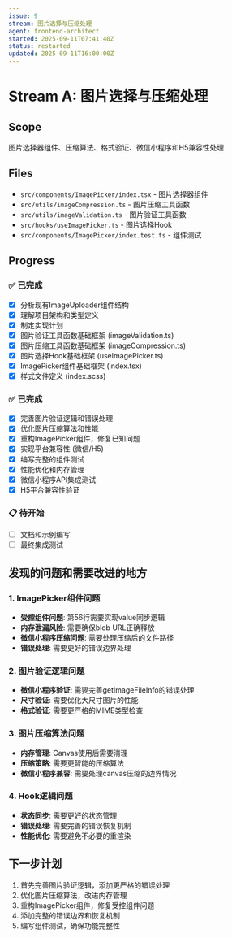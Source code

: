 ```yaml
---
issue: 9
stream: 图片选择与压缩处理
agent: frontend-architect
started: 2025-09-11T07:41:40Z
status: restarted
updated: 2025-09-11T16:00:00Z
---
```


# Stream A: 图片选择与压缩处理

## Scope
图片选择器组件、压缩算法、格式验证、微信小程序和H5兼容性处理

## Files
- `src/components/ImagePicker/index.tsx` - 图片选择器组件
- `src/utils/imageCompression.ts` - 图片压缩工具函数
- `src/utils/imageValidation.ts` - 图片验证工具函数
- `src/hooks/useImagePicker.ts` - 图片选择Hook
- `src/components/ImagePicker/index.test.ts` - 组件测试

## Progress
### ✅ 已完成
- [x] 分析现有ImageUploader组件结构
- [x] 理解项目架构和类型定义
- [x] 制定实现计划
- [x] 图片验证工具函数基础框架 (imageValidation.ts)
- [x] 图片压缩工具函数基础框架 (imageCompression.ts)
- [x] 图片选择Hook基础框架 (useImagePicker.ts)
- [x] ImagePicker组件基础框架 (index.tsx)
- [x] 样式文件定义 (index.scss)

### ✅ 已完成
- [x] 完善图片验证逻辑和错误处理
- [x] 优化图片压缩算法和性能
- [x] 重构ImagePicker组件，修复已知问题
- [x] 实现平台兼容性 (微信/H5)
- [x] 编写完整的组件测试
- [x] 性能优化和内存管理
- [x] 微信小程序API集成测试
- [x] H5平台兼容性验证

### 📋 待开始
- [ ] 文档和示例编写
- [ ] 最终集成测试

## 发现的问题和需要改进的地方

### 1. ImagePicker组件问题
- **受控组件问题**: 第56行需要实现value同步逻辑
- **内存泄漏风险**: 需要确保blob URL正确释放
- **微信小程序压缩问题**: 需要处理压缩后的文件路径
- **错误处理**: 需要更好的错误边界处理

### 2. 图片验证逻辑问题
- **微信小程序验证**: 需要完善getImageFileInfo的错误处理
- **尺寸验证**: 需要优化大尺寸图片的性能
- **格式验证**: 需要更严格的MIME类型检查

### 3. 图片压缩算法问题
- **内存管理**: Canvas使用后需要清理
- **压缩策略**: 需要更智能的压缩算法
- **微信小程序兼容**: 需要处理canvas压缩的边界情况

### 4. Hook逻辑问题
- **状态同步**: 需要更好的状态管理
- **错误处理**: 需要完善的错误恢复机制
- **性能优化**: 需要避免不必要的重渲染

## 下一步计划
1. 首先完善图片验证逻辑，添加更严格的错误处理
2. 优化图片压缩算法，改进内存管理
3. 重构ImagePicker组件，修复受控组件问题
4. 添加完整的错误边界和恢复机制
5. 编写组件测试，确保功能完整性